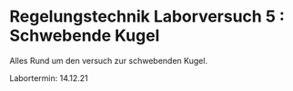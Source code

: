 # Regelungstechnik Laborversuch 5 : Schwebende Kugel

Alles Rund um den versuch zur schwebenden Kugel.

Labortermin: 14.12.21